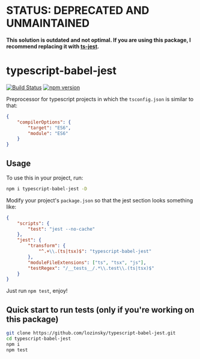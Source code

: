 # STATUS: DEPRECATED AND UNMAINTAINED

**This solution is outdated and not optimal. If you are using this package, I recommend replacing it with [ts-jest](https://www.npmjs.com/package/ts-jest).**

# typescript-babel-jest

[![Build Status](https://img.shields.io/travis/lozinsky/typescript-babel-jest/master.svg?style=flat-square)](https://travis-ci.org/lozinsky/typescript-babel-jest)
[![npm version](https://img.shields.io/npm/v/typescript-babel-jest.svg?style=flat-square)](https://www.npmjs.com/package/typescript-babel-jest)

Preprocessor for typescript projects in which the `tsconfig.json` is similar to that:

```json
{
    "compilerOptions": {
        "target": "ES6",
        "module": "ES6"
    }
}
```

## Usage

To use this in your project, run:

```sh
npm i typescript-babel-jest -D
```

Modify your project's `package.json` so that the jest section looks something like:

```json
{
    "scripts": {
        "test": "jest --no-cache"
    },
    "jest": {
        "transform": {
            "^.+\\.(ts|tsx)$": "typescript-babel-jest"
        },
        "moduleFileExtensions": ["ts", "tsx", "js"],
        "testRegex": "/__tests__/.*\\.test\\.(ts|tsx)$"
    }
}
```

Just run `npm test`, enjoy!

## Quick start to run tests (only if you're working on this package)

```sh
git clone https://github.com/lozinsky/typescript-babel-jest.git
cd typescript-babel-jest
npm i
npm test
```
